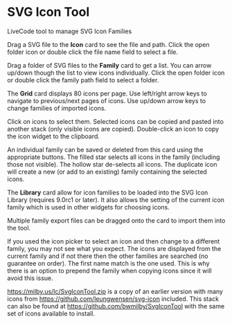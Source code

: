 # SVG Icon Tool

LiveCode tool to manage SVG Icon Families

Drag a SVG file to the **Icon** card to see the file and path.  Click the open folder icon or double click the file name field to select a file.

Drag a folder of SVG files to the **Family** card to get a list.  You can arrow up/down though the list to view icons individually.  Click the open folder icon or double click the family path field to select a folder.

The **Grid** card displays 80 icons per page.  Use left/right arrow keys to navigate to previous/next pages of icons.  Use up/down arrow keys to change families of imported icons.

Click on icons to select them.  Selected icons can be copied and pasted into another stack (only visible icons are copied).  Double-click an icon to copy the icon widget to the clipboard.

An individual family can be saved or deleted from this card using the appropriate buttons.  The filled star selects all icons in the family (including those not visible).  The hollow star de-selects all icons.  The duplicate icon will create a new (or add to an existing) family containing the selected icons.

The **Library** card allow for icon families to be loaded into the SVG Icon Library (requires 9.0rc1 or later).  It also allows the setting of the current icon family which is used in other widgets for choosing icons.

Multiple family export files can be dragged onto the card to import them into the tool.

If you used the icon picker to select an icon and then change to a different family, you may not see what you expect.  The icons are displayed from the current family and if not there then the other families are searched (no guarantee on order).  The first name match is the one used.  This is why there is an option to prepend the family when copying icons since it will avoid this issue.

https://milby.us/lc/SvgIconTool.zip is a copy of an earlier version with many icons from https://github.com/leungwensen/svg-icon included.  This stack can also be found at https://github.com/bwmilby/SvgIconTool with the same set of icons available to install.